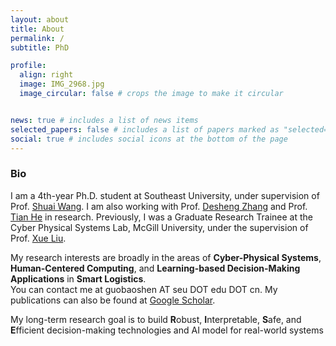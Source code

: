```yaml
---
layout: about
title: About
permalink: /
subtitle: PhD

profile:
  align: right
  image: IMG_2968.jpg
  image_circular: false # crops the image to make it circular


news: true # includes a list of news items
selected_papers: false # includes a list of papers marked as "selected={true}"
social: true # includes social icons at the bottom of the page
---
```


### Bio
I am a 4th-year Ph.D. student at Southeast University, under supervision of Prof. [Shuai Wang](https://scholar.google.com/citations?user=gfDfZqAAAAAJ&hl=zh-CN). I am also working with Prof. [Desheng Zhang](https://www.cs.rutgers.edu/~dz220/) and Prof. [Tian He](https://www-users.cs.umn.edu/~tianhe/) in research. 
Previously, I was a Graduate Research Trainee at the Cyber Physical Systems Lab, McGill University, under the supervision of Prof. [Xue Liu](https://www.cs.mcgill.ca/~xueliu/site/intro.html).

My research interests are broadly in the areas of **Cyber-Physical Systems**, **Human-Centered Computing**, and **Learning-based Decision-Making Applications** in **Smart Logistics**.<br>You can contact me at guobaoshen AT seu DOT edu DOT cn.
My publications can also be found at [Google Scholar](https://scholar.google.com/citations?user=og2Z6YMAAAAJ&hl=zh-CN). 

My long-term research goal is to build **R**obust, **I**nterpretable, **S**afe, and **E**fficient decision-making technologies and AI model for real-world systems
